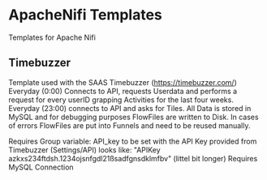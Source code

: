 # ApacheNifi Templates
 Templates for Apache Nifi

## Timebuzzer
Template used with the SAAS Timebuzzer (https://timebuzzer.com/) 
Everyday (0:00) Connects to API, requests Userdata and performs a request for every userID grapping Activities for the last four weeks. 
Everyday (23:00) connects to API and asks for Tiles.
All Data is stored in MySQL and for debugging purposes FlowFiles are written to Disk. 
In cases of errors FlowFiles are put into Funnels and need to be reused manually.

Requires Group variable: API_key to be set with the API Key provided from Timebuzzer (Settings/API) looks like: 
"APIKey azkxs234ftdsh.1234ojsnfgdl21ßsadfgnsdklmfbv" (littel bit longer)
Requires MySQL Connection

